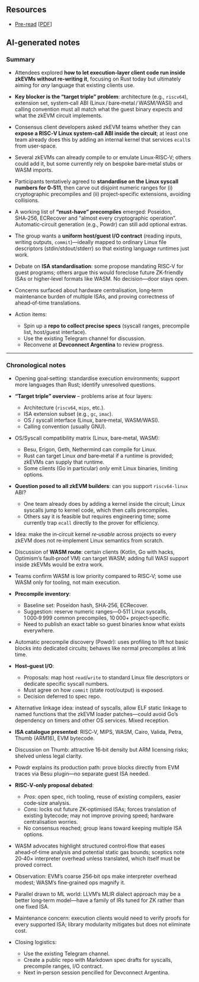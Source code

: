## Resources

- [Pre-read](https://notes.ethereum.org/@gballet/Sypeq0Vbxl) [[PDF](Slides-notes/11-Jun-execution-environments-preread.pdf)]

## AI-generated notes

### Summary

* Attendees explored **how to let execution‑layer client code run inside zkEVMs without re‑writing it**, focusing on Rust today but ultimately aiming for *any* language that existing clients use.
* **Key blocker is the “target triple” problem**: architecture (e.g., `riscv64`), extension set, system‑call ABI (Linux / bare‑metal / WASM/WASI) and calling convention must all match what the guest binary expects and what the zkEVM circuit implements.
* Consensus client developers asked zkEVM teams whether they can **expose a RISC‑V Linux system‑call ABI inside the circuit**; at least one team already does this by adding an internal kernel that services `ecall`s from user‑space.
* Several zkEVMs can already compile to or emulate Linux‑RISC‑V; others could add it, but some currently rely on bespoke bare‑metal stubs or WASM imports.
* Participants tentatively agreed to **standardise on the Linux syscall numbers for 0‑511**, then carve out disjoint numeric ranges for (i) cryptographic precompiles and (ii) project‑specific extensions, avoiding collisions.
* A working list of **“must‑have” precompiles** emerged: Poseidon, SHA‑256, ECRecover and “almost every cryptographic operation”. Automatic‑circuit generation (e.g., Powdr) can still add optional extras.
* The group wants a **uniform host/guest I/O contract** (reading inputs, writing outputs, `commit`)—ideally mapped to ordinary Linux file descriptors (stdin/stdout/stderr) so that existing language runtimes just work.
* Debate on **ISA standardisation**: some propose mandating RISC‑V for guest programs; others argue this would foreclose future ZK‑friendly ISAs or higher‑level formats like WASM. No decision—door stays open.
* Concerns surfaced about hardware centralisation, long‑term maintenance burden of multiple ISAs, and proving correctness of ahead‑of‑time translations.
* Action items:

  * Spin up a **repo to collect precise specs** (syscall ranges, precompile list, host/guest interface).
  * Use the existing Telegram channel for discussion.
  * Reconvene at **Devconnect Argentina** to review progress.

---

### Chronological notes

* Opening goal‑setting: standardise execution environments; support more languages than Rust; identify unresolved questions.
* **“Target triple” overview** – problems arise at four layers:

  * Architecture (`riscv64`, `mips`, etc.).
  * ISA extension subset (e.g., `gc`, `imac`).
  * OS / syscall interface (Linux, bare‑metal, WASM/WASI).
  * Calling convention (usually GNU).
* OS/Syscall compatibility matrix (Linux, bare‑metal, WASM):

  * Besu, Erigon, Geth, Nethermind can compile for Linux.
  * Rust can target Linux *and* bare‑metal if a runtime is provided; zkEVMs can supply that runtime.
  * Some clients (Go in particular) *only* emit Linux binaries, limiting options.
* **Question posed to all zkEVM builders**: can you support `riscv64‑linux` ABI?

  * One team already does by adding a kernel inside the circuit; Linux syscalls jump to kernel code, which then calls precompiles.
  * Others say it is feasible but requires engineering time; some currently trap `ecall` directly to the prover for efficiency.
* Idea: make the in‑circuit kernel *re‑usable* across projects so every zkEVM does not re‑implement Linux semantics from scratch.
* Discussion of **WASM route**: certain clients (Kotlin, Go with hacks, Optimism’s fault‑proof VM) can target WASM; adding full WASI support inside zkEVMs would be extra work.
* Teams confirm WASM is low priority compared to RISC‑V; some use WASM only for tooling, not main execution.
* **Precompile inventory**:

  * Baseline set: Poseidon hash, SHA‑256, ECRecover.
  * Suggestion: reserve numeric ranges—0‑511 Linux syscalls, 1 000‑9 999 common precompiles, 10 000+ project‑specific.
  * Need to publish an exact table so guest binaries know what exists everywhere.
* Automatic precompile discovery (Powdr): uses profiling to lift hot basic blocks into dedicated circuits; behaves like normal precompiles at link time.
* **Host–guest I/O**:

  * Proposals: map host `read`/`write` to standard Linux file descriptors or dedicate specific syscall numbers.
  * Must agree on how `commit` (state root/output) is exposed.
  * Decision deferred to spec repo.
* Alternative linkage idea: instead of syscalls, allow ELF static linkage to named functions that the zkEVM loader patches—could avoid Go’s dependency on timers and other OS services. Mixed reception.
* **ISA catalogue presented**: RISC‑V, MIPS, WASM, Cairo, Valida, Petra, Thumb (ARM16), EVM bytecode.
* Discussion on Thumb: attractive 16‑bit density but ARM licensing risks; shelved unless legal clarity.
* Powdr explains its production path: prove blocks directly from EVM traces via Besu plugin—no separate guest ISA needed.
* **RISC‑V‑only proposal debated**:

  * *Pros*: open spec, rich tooling, reuse of existing compilers, easier code‑size analysis.
  * *Cons*: locks out future ZK‑optimised ISAs; forces translation of existing bytecode; may not improve proving speed; hardware centralisation worries.
  * No consensus reached; group leans toward keeping multiple ISA options.
* WASM advocates highlight structured control‑flow that eases ahead‑of‑time analysis and potential static gas bounds; sceptics note 20‑40× interpreter overhead unless translated, which itself must be proved correct.
* Observation: EVM’s coarse 256‑bit ops make interpreter overhead modest; WASM’s fine‑grained ops magnify it.
* Parallel drawn to ML world: LLVM’s MLIR dialect approach may be a better long‑term model—have a family of IRs tuned for ZK rather than one fixed ISA.
* Maintenance concern: execution clients would need to verify proofs for every supported ISA; library modularity mitigates but does not eliminate cost.
* Closing logistics:

  * Use the existing Telegram channel.
  * Create a public repo with Markdown spec drafts for syscalls, precompile ranges, I/O contract.
  * Next in‑person session pencilled for Devconnect Argentina.
